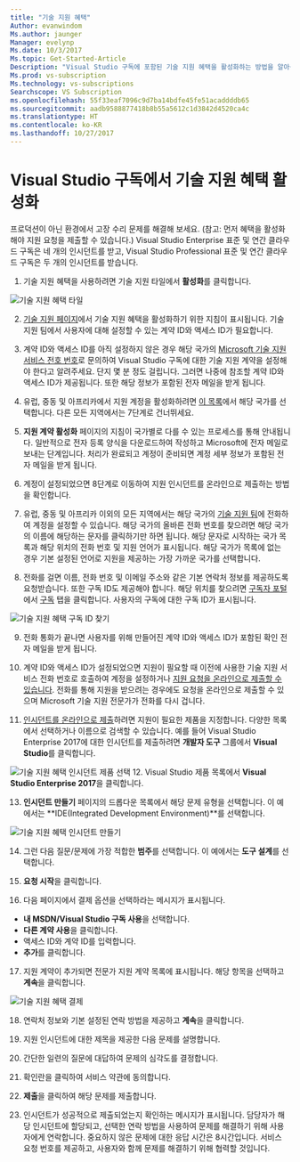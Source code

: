 ```yaml
---
title: "기술 지원 혜택"
Author: evanwindom
Ms.author: jaunger
Manager: evelynp
Ms.date: 10/3/2017
Ms.topic: Get-Started-Article
Description: "Visual Studio 구독에 포함된 기술 지원 혜택을 활성화하는 방법을 알아봅니다."
Ms.prod: vs-subscription
Ms.technology: vs-subscriptions
Searchscope: VS Subscription
ms.openlocfilehash: 55f33eaf7096c9d7ba14bdfe45fe51acaddddb65
ms.sourcegitcommit: aadb9588877418b8b55a5612c1d3842d4520ca4c
ms.translationtype: HT
ms.contentlocale: ko-KR
ms.lasthandoff: 10/27/2017
---
```

# <a name="activating-the-technical-support-benefit-in-visual-studio-subscriptions"></a>Visual Studio 구독에서 기술 지원 혜택 활성화

프로덕션이 아닌 환경에서 고장 수리 문제를 해결해 보세요.  (참고: 먼저 혜택을 활성화해야 지원 요청을 제출할 수 있습니다.)  Visual Studio Enterprise 표준 및 연간 클라우드 구독은 네 개의 인시던트를 받고, Visual Studio Professional 표준 및 연간 클라우드 구독은 두 개의 인시던트를 받습니다.  

1.  기술 지원 혜택을 사용하려면 기술 지원 타일에서 **활성화**를 클릭합니다. 

![기술 지원 혜택 타일](_img\vs-tech-support\vs-tech-support-tile.png)

2.  [기술 지원 페이지](https://www.visualstudio.com/my/technical-support-vse)에서 기술 지원 혜택을 활성화하기 위한 지침이 표시됩니다.  기술 지원 팀에서 사용자에 대해 설정할 수 있는 계약 ID와 액세스 ID가 필요합니다.    
3.  계약 ID와 액세스 ID를 아직 설정하지 않은 경우 해당 국가의 [Microsoft 기술 지원 서비스 전호 번호](http://support.microsoft.com/gp/customer-service-phone-numbers)로 문의하여 Visual Studio 구독에 대한 기술 지원 계약을 설정해야 한다고 알려주세요.  단지 몇 분 정도 걸립니다.  그러면 나중에 참조할 계약 ID와 액세스 ID가 제공됩니다.  또한 해당 정보가 포함된 전자 메일을 받게 됩니다.  
 
4.  유럽, 중동 및 아프리카에서 지원 계정을 활성화하려면 [이 목록](http://support.microsoft.com/activatesupport)에서 해당 국가를 선택합니다.   다른 모든 지역에서는 7단계로 건너뛰세요.
 
5.  **지원 계약 활성화** 페이지의 지침이 국가별로 다를 수 있는 프로세스를 통해 안내됩니다.  일반적으로 전자 등록 양식을 다운로드하여 작성하고 Microsoft에 전자 메일로 보내는 단계입니다.  처리가 완료되고 계정이 준비되면 계정 세부 정보가 포함된 전자 메일을 받게 됩니다.  
 
6.  계정이 설정되었으면 8단계로 이동하여 지원 인시던트를 온라인으로 제출하는 방법을 확인합니다.  
7.  유럽, 중동 및 아프리카 이외의 모든 지역에서는 해당 국가의 [기술 지원 팀](http://support.microsoft.com/gp/customer-service-phone-numbers)에 전화하여 계정을 설정할 수 있습니다.  해당 국가의 올바른 전화 번호를 찾으려면 해당 국가의 이름에 해당하는 문자를 클릭하기만 하면 됩니다.  해당 문자로 시작하는 국가 목록과 해당 위치의 전화 번호 및 지원 언어가 표시됩니다.  해당 국가가 목록에 없는 경우 기본 설정된 언어로 지원을 제공하는 가장 가까운 국가를 선택합니다.  
 
8.  전화를 걸면 이름, 전화 번호 및 이메일 주소와 같은 기본 연락처 정보를 제공하도록 요청받습니다.  또한 구독 ID도 제공해야 합니다.  해당 위치를 찾으려면 [구독자 포털](https://my.visualstudio.com)에서 [구독](https://my.visualstudio.com/subscriptions) 탭을 클릭합니다.  사용자의 구독에 대한 구독 ID가 표시됩니다.

![기술 지원 혜택 구독 ID 찾기](_img\vs-tech-support\vs-tech-support-subID-cropped.png)

9.  전화 통화가 끝나면 사용자를 위해 만들어진 계약 ID와 액세스 ID가 포함된 확인 전자 메일을 받게 됩니다.

10. 계약 ID와 액세스 ID가 설정되었으면 지원이 필요할 때 이전에 사용한 기술 지원 서비스 전화 번호로 호출하여 계정을 설정하거나 [지원 요청을 온라인으로 제출할 수 있습니다](http://support.microsoft.com/oas/).  전화를 통해 지원을 받으려는 경우에도 요청을 온라인으로 제출할 수 있으며 Microsoft 기술 지원 전문가가 전화를 다시 겁니다.

11. [인시던트를 온라인으로 제출](http://support.microsoft.com/oas/)하려면 지원이 필요한 제품을 지정합니다.  다양한 목록에서 선택하거나 이름으로 검색할 수 있습니다.  예를 들어 Visual Studio Enterprise 2017에 대한 인시던트를 제출하려면 **개발자 도구** 그룹에서 **Visual Studio**를 클릭합니다. 
 
![기술 지원 혜택 인시던트 제품 선택](_img\vs-tech-support\vs-tech-support-select-product.png)
12. Visual Studio 제품 목록에서 **Visual Studio Enterprise 2017**을 클릭합니다. 
 
13. **인시던트 만들기** 페이지의 드롭다운 목록에서 해당 문제 유형을 선택합니다.  이 예에서는 **IDE(Integrated Development Environment)**를 선택합니다.

![기술 지원 혜택 인시던트 만들기](_img\vs-tech-support\vs-tech-support-create-incident.png)

14. 그런 다음 질문/문제에 가장 적합한 **범주**를 선택합니다.  이 예에서는 **도구 설계**를 선택합니다.
15. **요청 시작**을 클릭합니다. 
 
16. 다음 페이지에서 결제 옵션을 선택하라는 메시지가 표시됩니다.  
- **내 MSDN/Visual Studio 구독 사용**을 선택합니다. 
- **다른 계약 사용**을 클릭합니다.
- 액세스 ID와 계약 ID를 입력합니다.
- **추가**를 클릭합니다.

17. 지원 계약이 추가되면 전문가 지원 계약 목록에 표시됩니다.  해당 항목을 선택하고 **계속**을 클릭합니다.
 
![기술 지원 혜택 결제](_img\vs-tech-support\vs-tech-support-payment.png)

18. 연락처 정보와 기본 설정된 연락 방법을 제공하고 **계속**을 클릭합니다.  
 
19. 지원 인시던트에 대한 제목을 제공한 다음 문제를 설명합니다.  

20. 간단한 일련의 질문에 대답하여 문제의 심각도를 결정합니다.  

21. 확인란을 클릭하여 서비스 약관에 동의합니다.

22. **제출**을 클릭하여 해당 문제를 제출합니다.  
 
23. 인시던트가 성공적으로 제출되었는지 확인하는 메시지가 표시됩니다.  담당자가 해당 인시던트에 할당되고, 선택한 연락 방법을 사용하여 문제를 해결하기 위해 사용자에게 연락합니다.  중요하지 않은 문제에 대한 응답 시간은 8시간입니다. 서비스 요청 번호를 제공하고, 사용자와 함께 문제를 해결하기 위해 협력할 것입니다. 
 

